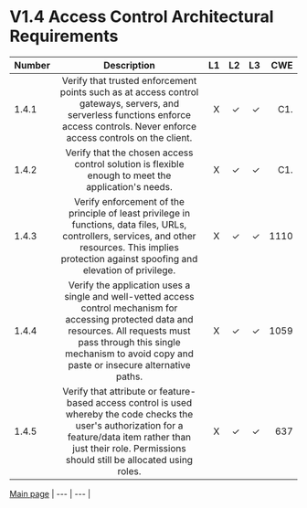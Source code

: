 # V1.4 Access Control Architectural Requirements

| Number       | Description     | L1    		| L2         | L3 		   | CWE		|
| :------------- | :----------: | -----------: | -----------:|-----------:| -----------:|
|  1.4.1 | Verify that trusted enforcement points such as at access control gateways, servers, and serverless functions enforce access controls. Never enforce access controls on the client.| X	 | ✓   | ✓   | C1. |
|  1.4.2 | Verify that the chosen access control solution is flexible enough to meet the application's needs. | X	 | ✓   | ✓   | C1. |
|  1.4.3 | Verify enforcement of the principle of least privilege in functions, data files, URLs, controllers, services, and other resources. This implies protection against spoofing and elevation of privilege.| X	 | ✓   | ✓   | 1110 |
|  1.4.4 | Verify the application uses a single and well-vetted access control mechanism for accessing protected data and resources. All requests must pass through this single mechanism to avoid copy and paste or insecure alternative paths.| X	 | ✓   | ✓   | 1059 |
|  1.4.5 | Verify that attribute or feature-based access control is used whereby the code checks the user's authorization for a feature/data item rather than just their role. Permissions should still be allocated using roles.  | X	 | ✓   | ✓   | 637 |


[Main page](../README.md) 
| --- | --- |
